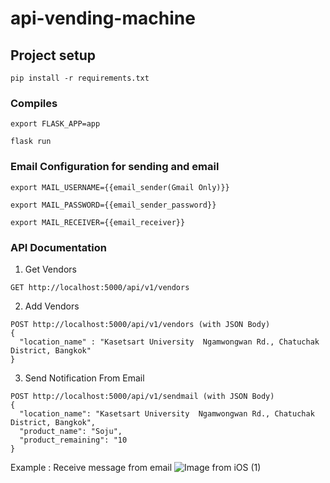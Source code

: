 # api-vending-machine

## Project setup
```
pip install -r requirements.txt
```

### Compiles
```
export FLASK_APP=app
```
```
flask run 
```
### Email Configuration for sending and email
```
export MAIL_USERNAME={{email_sender(Gmail Only)}}
```
```
export MAIL_PASSWORD={{email_sender_password}}
```
```
export MAIL_RECEIVER={{email_receiver}}
```

### API Documentation
1. Get Vendors
```
GET http://localhost:5000/api/v1/vendors
```
2. Add Vendors
```
POST http://localhost:5000/api/v1/vendors (with JSON Body)
{
  "location_name" : "Kasetsart University  Ngamwongwan Rd., Chatuchak District, Bangkok"
}
```
3. Send Notification From Email
```
POST http://localhost:5000/api/v1/sendmail (with JSON Body)
{
  "location_name": "Kasetsart University  Ngamwongwan Rd., Chatuchak District, Bangkok",
  "product_name": "Soju",
  "product_remaining": "10 
}
```
Example : Receive message from email
![Image from iOS (1)](https://user-images.githubusercontent.com/81974292/116009077-bd109e00-a641-11eb-8ece-4c2852f7aff4.jpg)

